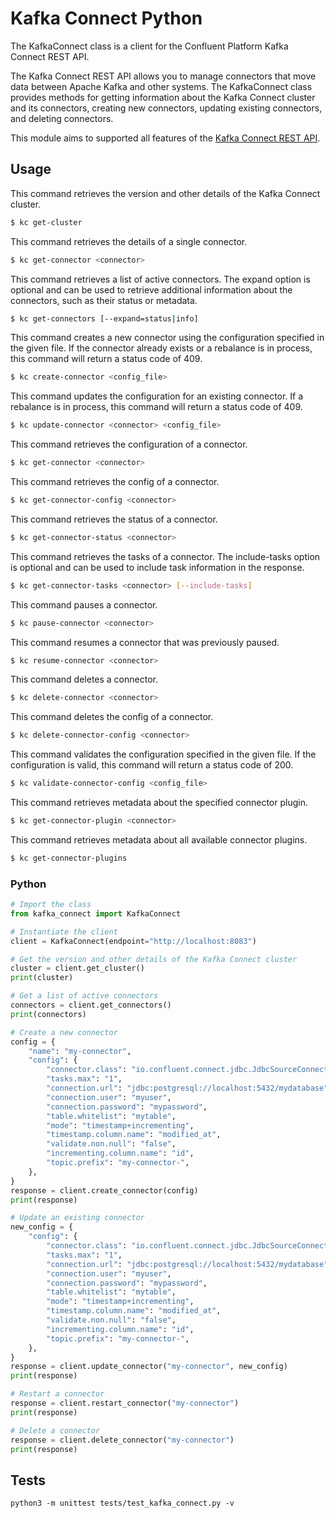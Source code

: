 # Kafka Connect Python

The KafkaConnect class is a client for the Confluent Platform Kafka Connect REST API. 

The Kafka Connect REST API allows you to manage connectors that move data between Apache Kafka and other systems. The KafkaConnect class provides methods for getting information about the Kafka Connect cluster and its connectors, creating new connectors, updating existing connectors, and deleting connectors.

This module aims to supported all features of the [Kafka Connect REST API](https://docs.confluent.io/platform/current/connect/references/restapi.html#kconnect-rest-interface).

## Usage

This command retrieves the version and other details of the Kafka Connect cluster.

```bash
$ kc get-cluster
```

This command retrieves the details of a single connector.

```bash
$ kc get-connector <connector>
```

This command retrieves a list of active connectors. The expand option is optional and can be used to retrieve additional information about the connectors, such as their status or metadata.

```bash
$ kc get-connectors [--expand=status|info]
```

This command creates a new connector using the configuration specified in the given file. If the connector already exists or a rebalance is in process, this command will return a status code of 409.

```bash
$ kc create-connector <config_file>
```

This command updates the configuration for an existing connector. If a rebalance is in process, this command will return a status code of 409.

```bash
$ kc update-connector <connector> <config_file>
```

This command retrieves the configuration of a connector.

```bash
$ kc get-connector <connector>
```

This command retrieves the config of a connector.

```bash
$ kc get-connector-config <connector>
```

This command retrieves the status of a connector.

```bash
$ kc get-connector-status <connector>
```

This command retrieves the tasks of a connector. The include-tasks option is optional and can be used to include task information in the response.

```bash
$ kc get-connector-tasks <connector> [--include-tasks]
```

This command pauses a connector.

```bash
$ kc pause-connector <connector>
```

This command resumes a connector that was previously paused.

```bash
$ kc resume-connector <connector>
```

This command deletes a connector.

```bash
$ kc delete-connector <connector>
```

This command deletes the config of a connector.

```bash
$ kc delete-connector-config <connector>
```

This command validates the configuration specified in the given file. If the configuration is valid, this command will return a status code of 200.

```bash
$ kc validate-connector-config <config_file>
```

This command retrieves metadata about the specified connector plugin.

```bash
$ kc get-connector-plugin <connector>
```

This command retrieves metadata about all available connector plugins.

```bash
$ kc get-connector-plugins
```


### Python

```python
# Import the class
from kafka_connect import KafkaConnect

# Instantiate the client
client = KafkaConnect(endpoint="http://localhost:8083")

# Get the version and other details of the Kafka Connect cluster
cluster = client.get_cluster()
print(cluster)

# Get a list of active connectors
connectors = client.get_connectors()
print(connectors)

# Create a new connector
config = {
    "name": "my-connector",
    "config": {
        "connector.class": "io.confluent.connect.jdbc.JdbcSourceConnector",
        "tasks.max": "1",
        "connection.url": "jdbc:postgresql://localhost:5432/mydatabase",
        "connection.user": "myuser",
        "connection.password": "mypassword",
        "table.whitelist": "mytable",
        "mode": "timestamp+incrementing",
        "timestamp.column.name": "modified_at",
        "validate.non.null": "false",
        "incrementing.column.name": "id",
        "topic.prefix": "my-connector-",
    },
}
response = client.create_connector(config)
print(response)

# Update an existing connector
new_config = {
    "config": {
        "connector.class": "io.confluent.connect.jdbc.JdbcSourceConnector",
        "tasks.max": "1",
        "connection.url": "jdbc:postgresql://localhost:5432/mydatabase",
        "connection.user": "myuser",
        "connection.password": "mypassword",
        "table.whitelist": "mytable",
        "mode": "timestamp+incrementing",
        "timestamp.column.name": "modified_at",
        "validate.non.null": "false",
        "incrementing.column.name": "id",
        "topic.prefix": "my-connector-",
    },
}
response = client.update_connector("my-connector", new_config)
print(response)

# Restart a connector
response = client.restart_connector("my-connector")
print(response)

# Delete a connector
response = client.delete_connector("my-connector")
print(response)
```

## Tests

```
python3 -m unittest tests/test_kafka_connect.py -v
```